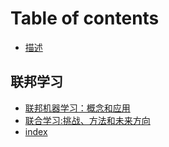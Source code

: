 # Table of contents

* [描述](README.md)

## 联邦学习

* [联邦机器学习：概念和应用](lian-bang-xue-xi/ru-men-wen-zhang.md)
* [联合学习:挑战、方法和未来方向](lian-bang-xue-xi/lian-he-xue-xi-tiao-zhan-fang-fa-he-wei-lai-fang-xiang.md)
* [index](lian-bang-xue-xi/untitled.md)

